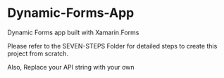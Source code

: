 # Dynamic-Forms-App
Dynamic Forms app built with Xamarin.Forms


Please refer to the SEVEN-STEPS Folder for detailed steps to create this project from scratch. 

Also, Replace your API string with your own
